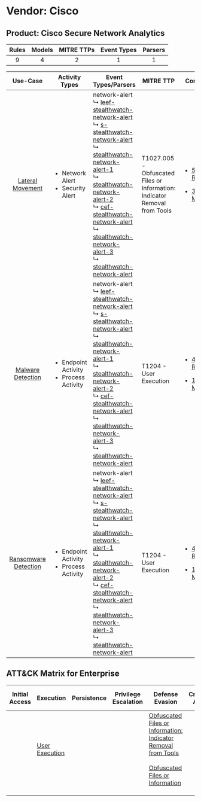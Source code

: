 Vendor: Cisco
=============
Product: Cisco Secure Network Analytics
---------------------------------------
| Rules | Models | MITRE TTPs | Event Types | Parsers |
|:-----:|:------:|:----------:|:-----------:|:-------:|
|   9   |   4    |     2      |      1      |    1    |

|                               Use-Case                               | Activity Types                                               | Event Types/Parsers                                                                                                                                                                                                                                                                                                                                                                                                                                                                                                                                                                                                                                                                          | MITRE TTP                                                                     | Content                                                                                                                              |
|:--------------------------------------------------------------------:| ------------------------------------------------------------ | -------------------------------------------------------------------------------------------------------------------------------------------------------------------------------------------------------------------------------------------------------------------------------------------------------------------------------------------------------------------------------------------------------------------------------------------------------------------------------------------------------------------------------------------------------------------------------------------------------------------------------------------------------------------------------------------- | ----------------------------------------------------------------------------- | ------------------------------------------------------------------------------------------------------------------------------------ |
|     [Lateral Movement](../../../UseCases/uc_lateral_movement.md)     | <ul><li>Network Alert</li><li>Security Alert</li></ul>       |  network-alert<br> ↳ [leef-stealthwatch-network-alert](Parsers/parserContent_leef-stealthwatch-network-alert.md)<br> ↳ [s-stealthwatch-network-alert](Parsers/parserContent_s-stealthwatch-network-alert.md)<br> ↳ [stealthwatch-network-alert-1](Parsers/parserContent_stealthwatch-network-alert-1.md)<br> ↳ [stealthwatch-network-alert-2](Parsers/parserContent_stealthwatch-network-alert-2.md)<br> ↳ [cef-stealthwatch-network-alert](Parsers/parserContent_cef-stealthwatch-network-alert.md)<br> ↳ [stealthwatch-network-alert-3](Parsers/parserContent_stealthwatch-network-alert-3.md)<br> ↳ [stealthwatch-network-alert](Parsers/parserContent_stealthwatch-network-alert.md)<br> | T1027.005 - Obfuscated Files or Information: Indicator Removal from Tools<br> | [<ul><li>5 Rules</li></ul><ul><li>3 Models</li></ul>](Rules_Models/r_m_cisco_cisco_secure_network_analytics_Lateral_Movement.md)     |
|    [Malware Detection](../../../UseCases/uc_malware_detection.md)    | <ul><li>Endpoint Activity</li><li>Process Activity</li></ul> |  network-alert<br> ↳ [leef-stealthwatch-network-alert](Parsers/parserContent_leef-stealthwatch-network-alert.md)<br> ↳ [s-stealthwatch-network-alert](Parsers/parserContent_s-stealthwatch-network-alert.md)<br> ↳ [stealthwatch-network-alert-1](Parsers/parserContent_stealthwatch-network-alert-1.md)<br> ↳ [stealthwatch-network-alert-2](Parsers/parserContent_stealthwatch-network-alert-2.md)<br> ↳ [cef-stealthwatch-network-alert](Parsers/parserContent_cef-stealthwatch-network-alert.md)<br> ↳ [stealthwatch-network-alert-3](Parsers/parserContent_stealthwatch-network-alert-3.md)<br> ↳ [stealthwatch-network-alert](Parsers/parserContent_stealthwatch-network-alert.md)<br> | T1204 - User Execution<br>                                                    | [<ul><li>4 Rules</li></ul><ul><li>1 Models</li></ul>](Rules_Models/r_m_cisco_cisco_secure_network_analytics_Malware_Detection.md)    |
| [Ransomware Detection](../../../UseCases/uc_ransomware_detection.md) | <ul><li>Endpoint Activity</li><li>Process Activity</li></ul> |  network-alert<br> ↳ [leef-stealthwatch-network-alert](Parsers/parserContent_leef-stealthwatch-network-alert.md)<br> ↳ [s-stealthwatch-network-alert](Parsers/parserContent_s-stealthwatch-network-alert.md)<br> ↳ [stealthwatch-network-alert-1](Parsers/parserContent_stealthwatch-network-alert-1.md)<br> ↳ [stealthwatch-network-alert-2](Parsers/parserContent_stealthwatch-network-alert-2.md)<br> ↳ [cef-stealthwatch-network-alert](Parsers/parserContent_cef-stealthwatch-network-alert.md)<br> ↳ [stealthwatch-network-alert-3](Parsers/parserContent_stealthwatch-network-alert-3.md)<br> ↳ [stealthwatch-network-alert](Parsers/parserContent_stealthwatch-network-alert.md)<br> | T1204 - User Execution<br>                                                    | [<ul><li>4 Rules</li></ul><ul><li>1 Models</li></ul>](Rules_Models/r_m_cisco_cisco_secure_network_analytics_Ransomware_Detection.md) |

ATT&CK Matrix for Enterprise
----------------------------
| Initial Access | Execution                                                           | Persistence | Privilege Escalation | Defense Evasion                                                                                                                                                                                            | Credential Access | Discovery | Lateral Movement | Collection | Command and Control | Exfiltration | Impact |
| -------------- | ------------------------------------------------------------------- | ----------- | -------------------- | ---------------------------------------------------------------------------------------------------------------------------------------------------------------------------------------------------------- | ----------------- | --------- | ---------------- | ---------- | ------------------- | ------------ | ------ |
|                | [User Execution](https://attack.mitre.org/techniques/T1204)<br><br> |             |                      | [Obfuscated Files or Information: Indicator Removal from Tools](https://attack.mitre.org/techniques/T1027/005)<br><br>[Obfuscated Files or Information](https://attack.mitre.org/techniques/T1027)<br><br> |                   |           |                  |            |                     |              |        |